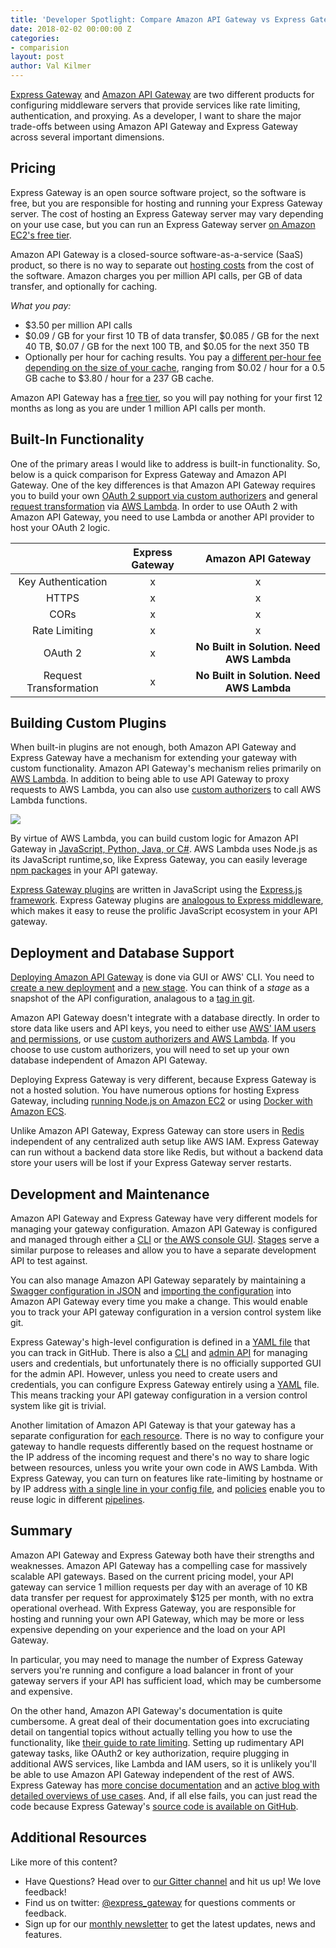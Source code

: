 ```yaml
---
title: 'Developer Spotlight: Compare Amazon API Gateway vs Express Gateway'
date: 2018-02-02 00:00:00 Z
categories:
- comparision
layout: post
author: Val Kilmer
---
```


[Express Gateway](https://www.express-gateway.io/) and [Amazon API Gateway](https://aws.amazon.com/api-gateway/) are two different products for configuring middleware servers that provide services like rate limiting, authentication, and proxying. As a developer, I want to share the major trade-offs between using Amazon API Gateway and Express Gateway across several important dimensions.

<!--excerpt-->

## Pricing

Express Gateway is an open source software project, so the software is free, but you are responsible for hosting and running your Express Gateway server. The cost of hosting an Express Gateway server may vary depending on your use case, but you can run an Express Gateway server [on Amazon EC2's free tier](https://aws.amazon.com/free/).

Amazon API Gateway is a closed-source software-as-a-service (SaaS) product, so there is no way to separate out [hosting costs](https://aws.amazon.com/api-gateway/pricing/) from the cost of the software. Amazon charges you per million API calls, per GB of data transfer, and optionally for caching.

*What you pay:*

* $3.50 per million API calls
* $0.09 / GB for your first 10 TB of data transfer, $0.085 / GB for the next 40 TB, $0.07 / GB for the next 100 TB, and $0.05 for the next 350 TB
* Optionally per hour for caching results. You pay a [different per-hour fee depending on the size of your cache](https://aws.amazon.com/api-gateway/pricing/#Caching), ranging from $0.02 / hour for a 0.5 GB cache to $3.80 / hour for a 237 GB cache.

Amazon API Gateway has a [free tier](https://aws.amazon.com/api-gateway/pricing/#Free_Tier), so you will pay nothing for your first 12 months as long as you are under 1 million API calls per month.

## Built-In Functionality

One of the primary areas I would like to address is built-in functionality. So, below is a quick comparison for Express Gateway and Amazon API Gateway. One of the key differences is that Amazon API Gateway requires you to build your own [OAuth 2 support via custom authorizers](https://aws.amazon.com/blogs/compute/introducing-custom-authorizers-in-amazon-api-gateway/)
and general [request transformation](https://docs.aws.amazon.com/lambda/latest/dg/with-on-demand-https-example.html) via [AWS Lambda](https://aws.amazon.com/lambda/). In order to use OAuth 2 with Amazon API Gateway, you need to use Lambda or another API provider to host your OAuth 2 logic.


|         | Express Gateway          | Amazon API Gateway  |
| :-------------: |:-------------:| :-----:|
| Key Authentication      | x | x |
| HTTPS     | x | x |
| CORs | x | x |
| Rate Limiting  | x | x |
| OAuth 2   | x | **No Built in Solution. Need AWS Lambda** |
Request Transformation| x | **No Built in Solution. Need AWS Lambda**



## Building Custom Plugins

When built-in plugins are not enough, both Amazon API Gateway and Express Gateway have a mechanism for extending your gateway with custom functionality. Amazon API Gateway's mechanism relies primarily on [AWS Lambda](https://aws.amazon.com/lambda/). In addition to being able to use API Gateway to proxy requests to AWS Lambda, you can also use [custom authorizers](https://docs.aws.amazon.com/apigateway/latest/developerguide/use-custom-authorizer.html) to call AWS Lambda functions.

![](https://s3.amazonaws.com/awscomputeblogmedia/1_custom-authorizers-flow.png)

By virtue of AWS Lambda, you can build custom logic for Amazon API Gateway in [JavaScript, Python, Java, or C#](https://aws.amazon.com/lambda/faqs). AWS Lambda uses Node.js as its JavaScript runtime,so, like Express Gateway, you can easily leverage [npm packages](https://www.npmjs.com/) in your API gateway.

[Express Gateway plugins](https://www.express-gateway.io/docs/plugins/) are written in JavaScript using the [Express.js framework](https://expressjs.com/). Express Gateway plugins are [analogous to Express middleware](https://www.npmjs.com/package/express-gateway-plugin-example), which makes it easy to reuse the prolific JavaScript ecosystem in your API gateway.

## Deployment and Database Support

[Deploying Amazon API Gateway](https://docs.aws.amazon.com/apigateway/latest/developerguide/how-to-deploy-api.html) is done via GUI or AWS' CLI. You need to [create a new deployment](https://docs.aws.amazon.com/apigateway/latest/developerguide/set-up-deployments.html) and a [new stage](https://docs.aws.amazon.com/apigateway/latest/developerguide/stages.html). You can think of a _stage_ as a snapshot of the API configuration, analagous to a [tag in git](https://stackoverflow.com/questions/18216991/create-a-tag-in-github-repository).

Amazon API Gateway doesn't integrate with a database directly. In order to store data like users and API keys, you need to either use [AWS' IAM users and permissions](https://docs.aws.amazon.com/apigateway/latest/developerguide/permissions.html),  or use [custom authorizers and AWS Lambda](https://aws.amazon.com/blogs/compute/introducing-custom-authorizers-in-amazon-api-gateway/). If you choose to use custom authorizers, you will need to set up your own database independent of Amazon API Gateway.

Deploying Express Gateway is very different, because Express Gateway is not a hosted solution. You have numerous options for hosting Express Gateway, including [running Node.js on Amazon EC2](https://docs.aws.amazon.com/sdk-for-javascript/v2/developer-guide/setting-up-node-on-ec2-instance.html) or using [Docker with Amazon ECS](https://aws.amazon.com/getting-started/tutorials/deploy-docker-containers/).

Unlike Amazon API Gateway, Express Gateway can store users in [Redis](https://redis.io/) independent of any centralized auth setup like AWS IAM. Express Gateway can run without a backend data store like Redis, but without a backend data store your users will be lost if your Express Gateway server restarts.

## Development and Maintenance

Amazon API Gateway and Express Gateway have very different models for managing your gateway configuration. Amazon API Gateway is configured and managed through either a [CLI](https://docs.aws.amazon.com/cli/latest/reference/apigateway/index.html)
or [the AWS console GUI](https://docs.aws.amazon.com/apigateway/latest/developerguide/welcome.html#api-gateway-overview-developer-experience-managing-api). [Stages](https://docs.aws.amazon.com/apigateway/latest/developerguide/stages.html) serve a similar purpose to releases and allow you to have a separate development API to test against.

You can also manage Amazon API Gateway separately by maintaining a [Swagger configuration in JSON](https://swagger.io/) and [importing the configuration](https://docs.aws.amazon.com/apigateway/latest/developerguide/stages.html) into Amazon API Gateway every time you make a change. This would enable you to track your API gateway configuration in a version control system like git.

Express Gateway's high-level configuration is defined in a [YAML file](https://www.express-gateway.io/docs/configuration/)  that you can track in GitHub. There is also a [CLI](https://www.express-gateway.io/docs/cli/) and [admin API](https://www.express-gateway.io/docs/admin/) for managing users and credentials, but unfortunately there is no officially supported GUI for the admin API. However, unless you need to create users and credentials, you can configure Express Gateway entirely using a [YAML](https://www.yaml.org/start.html) file. This means tracking your API gateway configuration in a version control system like git is trivial.

Another limitation of Amazon API Gateway is that your gateway has a separate configuration for [each resource](https://docs.aws.amazon.com/apigateway/latest/developerguide/welcome.html#api-gateway-overview-developer-experience-managing-api). There is no way to configure your gateway to handle requests differently based on the request hostname or the IP address of the incoming request and there's no way to share logic between resources, unless you write your own code in AWS Lambda. With Express Gateway, you can turn on features like rate-limiting by hostname or by IP address [with a single line in your config file](https://www.express-gateway.io/docs/policies/rate-limiter#example-specific-api-host), and [policies](https://www.express-gateway.io/docs/policies/) enable you to reuse logic in different [pipelines](https://www.express-gateway.io/docs/core-concepts#pipelines).

## Summary

Amazon API Gateway and Express Gateway both have their strengths and weaknesses. Amazon API Gateway has a compelling case for massively scalable API gateways. Based on the current pricing model, your API gateway can service 1 million requests per day with an average of 10 KB data transfer per request for approximately $125 per month, with no extra operational overhead. With Express Gateway, you are responsible for hosting and running your own API Gateway, which may be more or less expensive depending on your experience and the load on your API Gateway.

In particular, you may need to manage the number of Express Gateway servers you're running and configure a load balancer in front of your gateway servers if your API has sufficient load, which may be cumbersome and expensive.

On the other hand, Amazon API Gateway's documentation is quite cumbersome. A great deal of their documentation goes into excruciating detail on tangential topics without actually telling you how to use the functionality, like [their guide to rate limiting](https://docs.aws.amazon.com/apigateway/latest/developerguide/api-gateway-request-throttling.html). Setting up rudimentary API gateway tasks, like OAuth2 or key authorization, require plugging in additional AWS services, like Lambda and IAM users, so it is unlikely you'll be able to use Amazon API Gateway independent of the rest of AWS. Express Gateway has [more concise documentation](https://www.express-gateway.io/docs/) and an [active blog with detailed overviews of use cases](https://www.express-gateway.io/blog/). And, if all else fails, you can just read the code because Express Gateway's [source code is available on GitHub](https://github.com/expressgateway/express-gateway).

## Additional Resources

Like more of this content?

* Have Questions? Head over to [our Gitter channel](https://gitter.im/ExpressGateway/express*gateway) and hit us up! We love feedback!
* Find us on twitter: [@express_gateway](https://twitter.com/express_gateway) for questions comments or feedback.
* Sign up for our [monthly newsletter](https://eepurl.com/cVOqd5) to get the latest updates, news and features.
